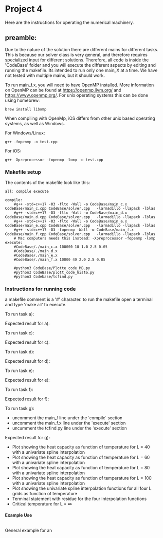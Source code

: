 # Project 4

Here are the instructions for operating the numerical machinery.

## preamble:
Due to the nature of the solution there are different mains for different tasks. This is because our solver class is very general, and therefore requires specialized input for different solutions. Therefore, all code is inside the 'CodeBase' folder and you will execute the different aspects by editing and running the makefile. Its intended to run only one main_X at a time. We have not tested with multiple mains, but it should work.

To run main_f.x, you will need to have OpenMP installed. More information on OpenMP can be found at https://openmp.llvm.org/ and https://www.openmp.org/. 
For unix operating systems this can be done using homebrew:
```
brew install libomp
```
When compiling with OpenMp, iOS differs from other unix based operating systems, as well as Windows. 

For Windows/Linux:
```
g++ -fopenmp -o test.cpp
```

For iOS:
```
g++ -Xpreprocessor -fopenmp -lomp -o test.cpp
```

### Makefile setup
The contents of the makefile look like this:
```
all: compile execute

compile:
	#g++ -std=c++17 -O3 -flto -Wall -o CodeBase/main_c.x CodeBase/main_c.cpp CodeBase/solver.cpp   -larmadillo -llapack -lblas
	#g++ -std=c++17 -O3 -flto -Wall -o CodeBase/main_d.x CodeBase/main_d.cpp CodeBase/solver.cpp   -larmadillo -llapack -lblas
	#g++ -std=c++17 -O3 -flto -Wall -o CodeBase/main_e.x CodeBase/main_e.cpp CodeBase/solver.cpp   -larmadillo -llapack -lblas
	#g++ -std=c++17 -O3 -fopenmp -Wall -o CodeBase/main_f.x CodeBase/main_f.cpp CodeBase/solver.cpp   -larmadillo -llapack -lblas
	# Mac computers needs this instead: -Xpreprocessor -fopenmp -lomp
execute:
	#CodeBase/./main_c.x 100000 10 1.0 2.5 0.05
	#CodeBase/./main_d.x
	#CodeBase/./main_e.x
	#CodeBase/./main_f.x 10000 40 2.0 2.5 0.05
	
	#python3 CodeBase/Plotte_code_MB.py
	#python3 CodeBase/plott_code_histo.py
	#python3 Codebase/tcfind.py
```
### Instructions for running code
a makefile comment is a '#' character. to run the makefile open a terminal and type 'make all' to execute.

To run task a):
  

Expected result for a):
 


To run task c):
  

Expected result for c):
 


To run task d):
 

Expected result for d):



To run task e):
 
Expected result for e):
  


To run task f):
 

Expected result for f):



To run task g):
  - uncomment the main_f line under the 'compile' section
  - uncomment the main_f.x line under the 'execute' section
  - uncumment the tcfind.py line under the 'execute' section

Expected result for g):
  - Plot showing the heat capacity as function of temperature for L = 40 with a univariate spline interpolation
  - Plot showing the heat capacity as function of temperature for L = 60 with a univariate spline interpolation
  - Plot showing the heat capacity as function of temperature for L = 80 with a univariate spline interpolation
  - Plot showing the heat capacity as function of temperature for L = 100 with a univariate spline interpolation
  - Plot showing the univariate spline interpolation functions for all four L grids as function of temperature
  - Terminal statement with residue for the four interpolation functions
  - Critical temperature for L = &infin;


#### Example Use


```

```


General example for an 
```



```
